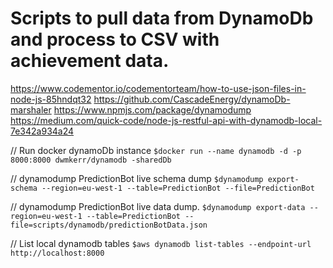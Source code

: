 # Scripts to pull data from DynamoDb and process to CSV with achievement data.

https://www.codementor.io/codementorteam/how-to-use-json-files-in-node-js-85hndqt32
https://github.com/CascadeEnergy/dynamoDb-marshaler
https://www.npmjs.com/package/dynamodump
https://medium.com/quick-code/node-js-restful-api-with-dynamodb-local-7e342a934a24

// Run docker dynamoDb instance
`$docker run --name dynamodb -d -p 8000:8000 dwmkerr/dynamodb -sharedDb`

// dynamodump PredictionBot live schema dump 
`$dynamodump export-schema --region=eu-west-1 --table=PredictionBot --file=PredictionBot`

// dynamodump PredictionBot live data dump.
`$dynamodump export-data --region=eu-west-1 --table=PredictionBot --file=scripts/dynamodb/predictionBotData.json`

// List local dynamodb tables
`$aws dynamodb list-tables --endpoint-url http://localhost:8000`

